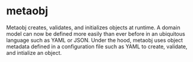# metaobj
Metaobj creates, validates, and initializes objects at runtime. A domain model can now be defined more easily than ever before in an ubiquitous language such as YAML or JSON. Under the hood, metaobj uses object metadata defined in a configuration file such as YAML to create, validate, and intialize an object.
